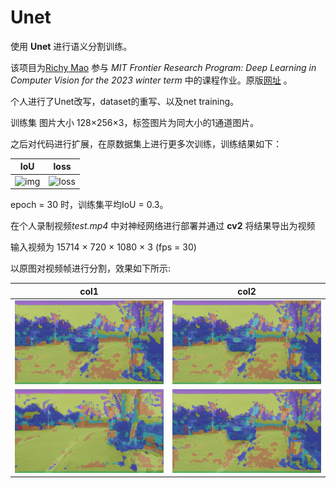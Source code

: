 # Unet

使用 **Unet** 进行语义分割训练。

该项目为[Richy Mao](https://github.com/Richard17425 "Richard17425") 参与 *MIT Frontier Research Program: Deep Learning in Computer Vision for the 2023 winter term* 中的课程作业。原版[网址](https://github.com/Richard17425/Deep-Learning-in-Computer-Vision/blob/main/homework/SoftwareLabPart2/work_SoftwareLab2.ipynb) 。

个人进行了Unet改写，dataset的重写、以及net training。

训练集 图片大小 128×256×3，标签图片为同大小的1通道图片。

之后对代码进行扩展，在原数据集上进行更多次训练，训练结果如下：

| IoU                                                                                      | loss                                                                                      |
| ---------------------------------------------------------------------------------------- | ----------------------------------------------------------------------------------------- |
| ![img](https://file+.vscode-resource.vscode-cdn.net/d%3A/Code/driving-seg/images/mIoU.png) | ![loss](https://file+.vscode-resource.vscode-cdn.net/d%3A/Code/driving-seg/images/loss.png) |

 epoch = 30 时，训练集平均IoU = 0.3。


在个人录制视频*test.mp4* 中对神经网络进行部署并通过 **cv2** 将结果导出为视频

输入视频为 15714 × 720 × 1080 × 3  (fps = 30)

以原图对视频帧进行分割，效果如下所示:

|          col1          | col2                       |
| :---------------------: | -------------------------- |
| ![image](images/mix.png) | ![pictures2](images/mix.png) |
| ![img](images/mix-45.png) | ![img](images/mix-47.png)    |
